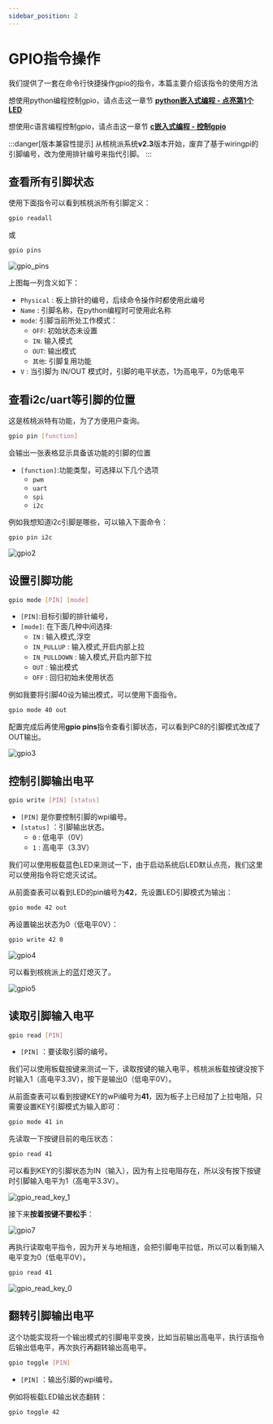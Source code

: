```yaml
---
sidebar_position: 2
---
```


# GPIO指令操作

我们提供了一套在命令行快捷操作gpio的指令，本篇主要介绍该指令的使用方法

想使用python编程控制gpio，请点击这一章节  [**python嵌入式编程 - 点亮第1个LED**](../python/gpio/led.md)

想使用c语言编程控制gpio，请点击这一章节 [**c嵌入式编程 - 控制gpio**](../c/io_gpioc.md)

:::danger[版本兼容性提示]
从核桃派系统**v2.3**版本开始，废弃了基于wiringpi的引脚编号，改为使用排针编号来指代引脚。
:::


## 查看所有引脚状态

使用下面指令可以看到核桃派所有引脚定义：
```bash
gpio readall
```
或
```bash
gpio pins
```
![gpio_pins](./img/gpio_command/gpio_pins.png)

上图每一列含义如下：
- `Physical` : 板上排针的编号，后续命令操作时都使用此编号
- `Name` : 引脚名称，在python编程时可使用此名称
- `mode`: 引脚当前所处工作模式：
    - `OFF`: 初始状态未设置
    - `IN`: 输入模式
    - `OUT`: 输出模式
    - `其他`: 引脚复用功能
- `V` : 当引脚为 IN/OUT 模式时，引脚的电平状态，1为高电平，0为低电平


## 查看i2c/uart等引脚的位置

这是核桃派特有功能，为了方便用户查询。

```bash
gpio pin [function]
```
会输出一张表格显示具备该功能的引脚的位置
- `[function]`:功能类型，可选择以下几个选项
    - `pwm`
    - `uart`
    - `spi`
    - `i2c`

例如我想知道i2c引脚是哪些，可以输入下面命令：

```bash
gpio pin i2c
```
![gpio2](./img/gpio_command/gpio_pin_i2c.png)

## 设置引脚功能
```bash
gpio mode [PIN] [mode]
```
- `[PIN]`:目标引脚的排针编号，
- `[mode]`: 在下面几种中间选择:
    - `IN` : 输入模式,浮空
    - `IN_PULLUP` : 输入模式,开启内部上拉
    - `IN_PULLDOWN` : 输入模式,开启内部下拉
    - `OUT` : 输出模式
    - `OFF` : 回归初始未使用状态

例如我要将引脚40设为输出模式，可以使用下面指令。
```bash
gpio mode 40 out
```
配置完成后再使用**gpio pins**指令查看引脚状态，可以看到PC8的引脚模式改成了OUT输出。

![gpio3](./img/gpio_command/gpio_mode_40_out.png)

## 控制引脚输出电平

```bash
gpio write [PIN] [status]
```

- `[PIN]` 是你要控制引脚的wpi编号。
- `[status]` ：引脚输出状态。
    - `0` : 低电平（0V）
    - `1` : 高电平（3.3V）


我们可以使用板载蓝色LED来测试一下，由于启动系统后LED默认点亮，我们这里可以使用指令将它熄灭试试。

从前面查表可以看到LED的pin编号为**42**，先设置LED引脚模式为输出：
```bash
gpio mode 42 out
```

再设置输出状态为0（低电平0V）：

```bash
gpio write 42 0
```

![gpio4](./img/gpio_command/gpio_write_led.png)

可以看到核桃派上的蓝灯熄灭了。

![gpio5](./img/gpio_command/gpio5.png)


## 读取引脚输入电平

```bash
gpio read [PIN]
```

- `[PIN]` ：要读取引脚的编号。

我们可以使用板载按键来测试一下，读取按键的输入电平，核桃派板载按键没按下时输入1（高电平3.3V），按下是输出0（低电平0V）。

从前面查表可以看到按键KEY的wPi编号为**41**，因为板子上已经加了上拉电阻，只需要设置KEY引脚模式为输入即可：
```bash
gpio mode 41 in
```

先读取一下按键目前的电压状态：

```bash
gpio read 41
```

可以看到KEY的引脚状态为IN（输入），因为有上拉电阻存在，所以没有按下按键时引脚输入电平为1（高电平3.3V）。

![gpio_read_key_1](./img/gpio_command/gpio_read_key_1.png)

接下来**按着按键不要松手**：

![gpio7](./img/gpio_command/gpio7.png)

再执行读取电平指令，因为开关与地相连，会把引脚电平拉低，所以可以看到输入电平变为0（低电平0V）。
```bash
gpio read 41
```

![gpio_read_key_0](./img/gpio_command/gpio_read_key_0.png)

## 翻转引脚输出电平

这个功能实现将一个输出模式的引脚电平变换，比如当前输出高电平，执行该指令后输出低电平，再次执行再翻转输出高电平。

```bash
gpio toggle [PIN]
```
- `[PIN]` ：输出引脚的wpi编号。

例如将板载LED输出状态翻转：
```bash
gpio toggle 42
```
